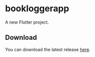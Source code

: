 # bookloggerapp

A new Flutter project.

## Download

You can download the latest release [here](https://github.com/hishaamharis/bookloggerapp/releases/tag/v1.0.0
).
